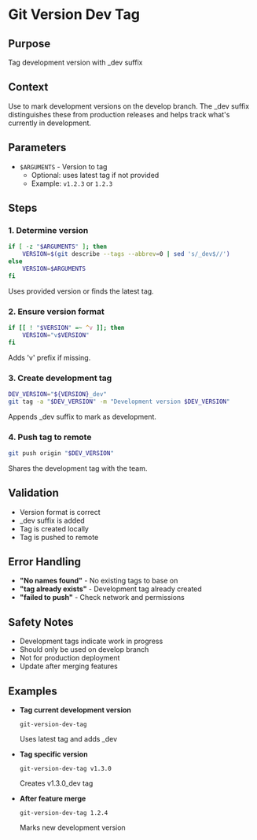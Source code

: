# Git Version Dev Tag

## Purpose
Tag development version with _dev suffix

## Context
Use to mark development versions on the develop branch. The _dev suffix distinguishes these from production releases and helps track what's currently in development.

## Parameters
- `$ARGUMENTS` - Version to tag
  - Optional: uses latest tag if not provided
  - Example: `v1.2.3` or `1.2.3`

## Steps

### 1. Determine version
```bash
if [ -z "$ARGUMENTS" ]; then
    VERSION=$(git describe --tags --abbrev=0 | sed 's/_dev$//')
else
    VERSION=$ARGUMENTS
fi
```
Uses provided version or finds the latest tag.

### 2. Ensure version format
```bash
if [[ ! "$VERSION" =~ ^v ]]; then
    VERSION="v$VERSION"
fi
```
Adds 'v' prefix if missing.

### 3. Create development tag
```bash
DEV_VERSION="${VERSION}_dev"
git tag -a "$DEV_VERSION" -m "Development version $DEV_VERSION"
```
Appends _dev suffix to mark as development.

### 4. Push tag to remote
```bash
git push origin "$DEV_VERSION"
```
Shares the development tag with the team.

## Validation
- Version format is correct
- _dev suffix is added
- Tag is created locally
- Tag is pushed to remote

## Error Handling
- **"No names found"** - No existing tags to base on
- **"tag already exists"** - Development tag already created
- **"failed to push"** - Check network and permissions

## Safety Notes
- Development tags indicate work in progress
- Should only be used on develop branch
- Not for production deployment
- Update after merging features

## Examples
- **Tag current development version**
  ```
  git-version-dev-tag
  ```
  Uses latest tag and adds _dev

- **Tag specific version**
  ```
  git-version-dev-tag v1.3.0
  ```
  Creates v1.3.0_dev tag

- **After feature merge**
  ```
  git-version-dev-tag 1.2.4
  ```
  Marks new development version